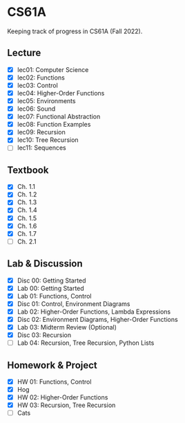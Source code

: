 # CS61A
Keeping track of progress in CS61A (Fall 2022).
## Lecture
- [x] lec01: Computer Science
- [x] lec02: Functions
- [x] lec03: Control
- [x] lec04: Higher-Order Functions
- [x] lec05: Environments
- [x] lec06: Sound
- [x] lec07: Functional Abstraction
- [x] lec08: Function Examples
- [x] lec09: Recursion
- [x] lec10: Tree Recursion
- [ ] lec11: Sequences
## Textbook
- [x] Ch. 1.1
- [x] Ch. 1.2
- [x] Ch. 1.3
- [x] Ch. 1.4
- [x] Ch. 1.5
- [x] Ch. 1.6
- [x] Ch. 1.7
- [ ] Ch. 2.1
## Lab & Discussion
- [x] Disc 00: Getting Started
- [x] Lab 00: Getting Started
- [x] Lab 01: Functions, Control
- [x] Disc 01: Control, Environment Diagrams
- [x] Lab 02: Higher-Order Functions, Lambda Expressions
- [x] Disc 02: Environment Diagrams, Higher-Order Functions
- [x] Lab 03: Midterm Review (Optional)
- [x] Disc 03: Recursion
- [ ] Lab 04: Recursion, Tree Recursion, Python Lists
## Homework & Project
- [x] HW 01: Functions, Control
- [x] Hog
- [x] HW 02: Higher-Order Functions
- [x] HW 03: Recursion, Tree Recursion
- [ ] Cats
